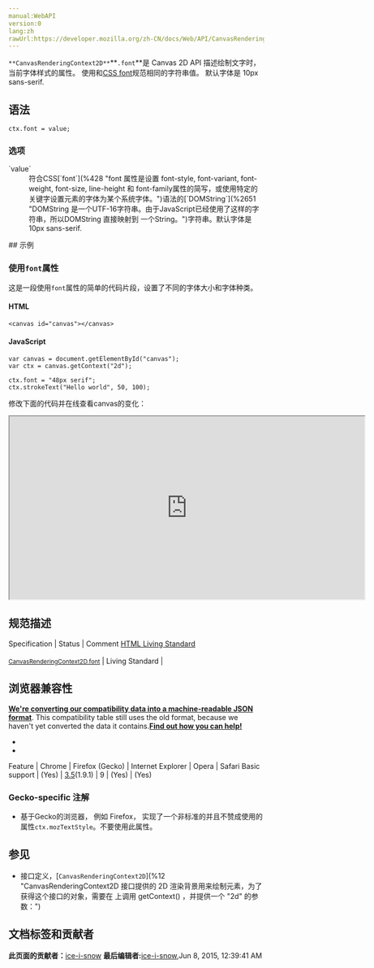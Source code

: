 ```yaml
---
manual:WebAPI
version:0
lang:zh
rawUrl:https://developer.mozilla.org/zh-CN/docs/Web/API/CanvasRenderingContext2D/font
---
```






`**CanvasRenderingContext2D**`**`.font`**是 Canvas 2D API 描述绘制文字时，当前字体样式的属性。 使用和[CSS font](%23656 "en/CSS/font")规范相同的字符串值。 默认字体是 10px sans-serif.


## 语法<a name="语法"></a>

```
ctx.font = value;

```

### 选项<a name="选项"></a>
<dl><dt id=''>`value`</dt><dd>符合CSS[`font`](%428 "font 属性是设置 font-style, font-variant, font-weight, font-size, line-height 和 font-family属性的简写，或使用特定的关键字设置元素的字体为某个系统字体。")语法的[`DOMString`](%2651 "DOMString 是一个UTF-16字符串。由于JavaScript已经使用了这样的字符串，所以DOMString 直接映射到 一个String。")字符串。默认字体是 10px sans-serif.</dd></dl>
## 示例<a name="示例"></a>

### 使用`font`属性<a name="Using_the_fillStyle_property"></a>


这是一段使用`font`属性的简单的代码片段，设置了不同的字体大小和字体种类。


#### HTML<a name="HTML"></a>

```
<canvas id="canvas"></canvas>
```

#### JavaScript<a name="JavaScript"></a>

```
var canvas = document.getElementById("canvas");
var ctx = canvas.getContext("2d");

ctx.font = "48px serif";
ctx.strokeText("Hello world", 50, 100);
```


修改下面的代码并在线查看canvas的变化：



<iframe src='https://mdn.mozillademos.org/zh-CN/docs/Web/API/CanvasRenderingContext2D/font$samples/Playable_code?revision=813489' width='700' height='360'></iframe>



## 规范描述<a name="规范描述"></a>
Specification | Status | Comment 
[HTML Living Standard<br></br><small>CanvasRenderingContext2D.font</small>](%23657 "") | Living Standard |  


## 浏览器兼容性<a name="浏览器兼容性"></a>


**[We&#39;re converting our compatibility data into a machine-readable JSON format](%3344 "")**. This compatibility table still uses the old format, because we haven&#39;t yet converted the data it contains.**[Find out how you can help!](%3392 "")**


* 
* 
Feature | Chrome | Firefox (Gecko) | Internet Explorer | Opera | Safari 
Basic support | (Yes) | [3.5](%3393 "Released on 2009-06-30.")(1.9.1) | 9 | (Yes) | (Yes) 




### Gecko-specific 注解<a name="Gecko-specific_注解"></a>

* 基于Gecko的浏览器， 例如 Firefox， 实现了一个非标准的并且不赞成使用的属性`ctx.mozTextStyle`。不要使用此属性。

## 参见<a name="参见"></a>

* 接口定义，[`CanvasRenderingContext2D`](%12 "CanvasRenderingContext2D 接口提供的 2D 渲染背景用来绘制<canvas>元素，为了获得这个接口的对象，需要在 <canvas> 上调用 getContext() ，并提供一个 "2d" 的参数：")



## 文档标签和贡献者
**此页面的贡献者：**[ice-i-snow](%4741 "")
**最后编辑者:**[ice-i-snow](%4741 ""),<time>Jun 8, 2015, 12:39:41 AM</time>


